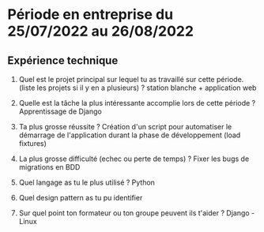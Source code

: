 # Période en entreprise du 25/07/2022 au 26/08/2022

## Expérience technique

1. Quel est le projet principal sur lequel tu as travaillé sur cette période. (liste les projets si il y en a plusieurs) ?
station blanche + application web 

2. Quelle est la tâche la plus intéressante accomplie lors de cette période ?
Apprentissage de Django

3. Ta plus grosse réussite ?
Création d'un script pour automatiser le démarrage de l'application durant la phase de développement (load fixtures)

4. La plus grosse difficulté (echec ou perte de temps) ?
Fixer les bugs de migrations en BDD

5. Quel langage as tu le plus utilisé ?
Python

6. Quel design pattern as tu pu identifier 

7. Sur quel point ton formateur ou ton groupe peuvent ils t'aider ?
Django - Linux
